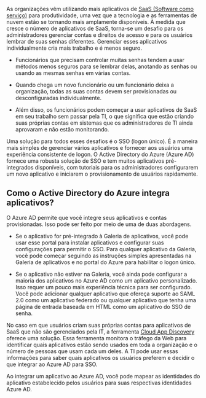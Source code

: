 As organizações vêm utilizando mais aplicativos de [SaaS (Software como serviço)](https://azure.microsoft.com/overview/what-is-saas/) para produtividade, uma vez que a tecnologia e as ferramentas de nuvem estão se tornando mais amplamente disponíveis. À medida que cresce o número de aplicativos de SaaS, torna-se um desafio para os administradores gerenciar contas e direitos de acesso e para os usuários lembrar de suas senhas diferentes. Gerenciar esses aplicativos individualmente cria mais trabalho e é menos seguro.


- Funcionários que precisam controlar muitas senhas tendem a usar métodos menos seguros para se lembrar delas, anotando as senhas ou usando as mesmas senhas em várias contas.

- Quando chega um novo funcionário ou um funcionário deixa a organização, todas as suas contas devem ser provisionadas ou desconfiguradas individualmente.

- Além disso, os funcionários podem começar a usar aplicativos de SaaS em seu trabalho sem passar pela TI, o que significa que estão criando suas próprias contas em sistemas que os administradores de TI ainda aprovaram e não estão monitorando.

Uma solução para todos esses desafios é o SSO (logon único). É a maneira mais simples de gerenciar vários aplicativos e fornecer aos usuários uma experiência consistente de logon. O Active Directory do Azure (Azure AD) fornece uma robusta solução de SSO e tem muitos aplicativos pré-integrados disponíveis, com tutoriais para os administradores configurarem um novo aplicativo e iniciarem o provisionamento de usuários rapidamente.


## Como o Active Directory do Azure integra aplicativos?  

O Azure AD permite que você integre seus aplicativos e contas provisionadas. Isso pode ser feito por meio de uma de duas abordagens.

- Se o aplicativo for pré-integrado à Galeria de aplicativos, você pode usar esse portal para instalar aplicativos e configurar suas configurações para permitir o SSO. Para qualquer aplicativo da Galeria, você pode começar seguindo as instruções simples apresentadas na Galeria de aplicativos e no portal do Azure para habilitar o logon único.

- Se o aplicativo não estiver na Galeria, você ainda pode configurar a maioria dos aplicativos no Azure AD como um aplicativo personalizado. Isso requer um pouco mais experiência técnica para ser configurado. Você pode adicionar qualquer aplicativo que ofereça suporte ao SAML 2.0 como um aplicativo federado ou qualquer aplicativo que tenha uma página de entrada baseada em HTML como um aplicativo do SSO de senha.

No caso em que usuários criam suas próprias contas para aplicativos de SaaS que não são gerenciados pela IT, a ferramenta [Cloud App Discovery](../articles/active-directory/active-directory-cloudappdiscovery-whatis.md) oferece uma solução. Essa ferramenta monitora o tráfego da Web para identificar quais aplicativos estão sendo usados em toda a organização e o número de pessoas que usam cada um deles. A TI pode usar essas informações para saber quais aplicativos os usuários preferem e decidir o que integrar ao Azure AD para SSO.

Ao integrar um aplicativo ao Azure AD, você pode mapear as identidades do aplicativo estabelecido pelos usuários para suas respectivas identidades Azure AD.

<!---HONumber=AcomDC_0727_2016-->